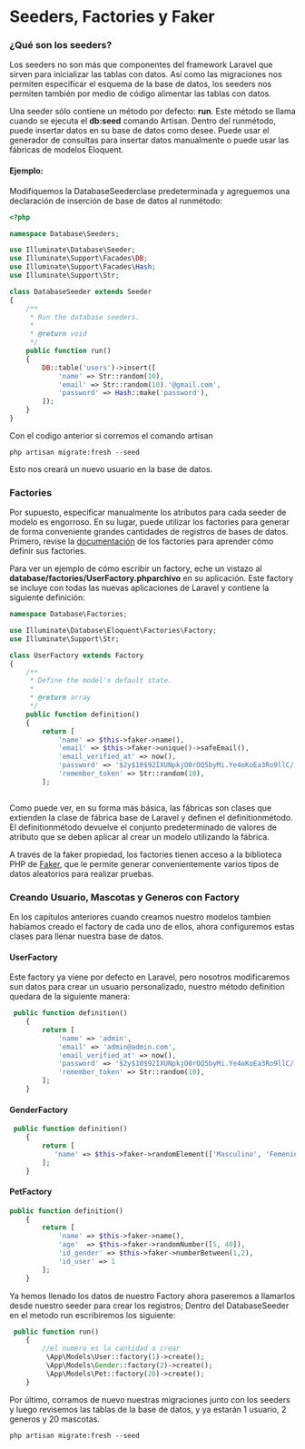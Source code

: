 # Seeders, Factories y Faker

### ¿Qué son los seeders?

Los seeders no son más que componentes del framework Laravel que sirven para inicializar las tablas con datos. Así como las migraciones nos permiten especificar el esquema de la base de datos, los seeders nos permiten también por medio de código alimentar las tablas con datos.

Una seeder sólo contiene un método por defecto: **run**. Este método se llama cuando se ejecuta el **db:seed** comando Artisan. Dentro del runmétodo, puede insertar datos en su base de datos como desee. Puede usar el generador de consultas para insertar datos manualmente o puede usar las fábricas de modelos Eloquent.

#### Ejemplo:

Modifiquemos la DatabaseSeederclase predeterminada y agreguemos una declaración de inserción de base de datos al runmétodo:

```php
<?php

namespace Database\Seeders;

use Illuminate\Database\Seeder;
use Illuminate\Support\Facades\DB;
use Illuminate\Support\Facades\Hash;
use Illuminate\Support\Str;

class DatabaseSeeder extends Seeder
{
    /**
     * Run the database seeders.
     *
     * @return void
     */
    public function run()
    {
        DB::table('users')->insert([
            'name' => Str::random(10),
            'email' => Str::random(10).'@gmail.com',
            'password' => Hash::make('password'),
        ]);
    }
}
```

Con el codigo anterior si corremos el comando artisan

```
php artisan migrate:fresh --seed
```
Esto nos creará un nuevo usuario en la base de datos.

### Factories

Por supuesto, especificar manualmente los atributos para cada seeder de modelo es engorroso. En su lugar, puede utilizar los factories para generar de forma conveniente grandes cantidades de registros de bases de datos. Primero, revise la [documentación](https://laravel.com/docs/8.x/database-testing#defining-model-factories) de los factories para aprender cómo definir sus factories.

Para ver un ejemplo de cómo escribir un factory, eche un vistazo al <b>database/factories/UserFactory.phparchivo</b> en su aplicación. Este factory se incluye con todas las nuevas aplicaciones de Laravel y contiene la siguiente definición:

```php
namespace Database\Factories;

use Illuminate\Database\Eloquent\Factories\Factory;
use Illuminate\Support\Str;

class UserFactory extends Factory
{
    /**
     * Define the model's default state.
     *
     * @return array
     */
    public function definition()
    {
        return [
            'name' => $this->faker->name(),
            'email' => $this->faker->unique()->safeEmail(),
            'email_verified_at' => now(),
            'password' => '$2y$10$92IXUNpkjO0rOQ5byMi.Ye4oKoEa3Ro9llC/.og/at2.uheWG/igi', // password
            'remember_token' => Str::random(10),
        ];
 
```

Como puede ver, en su forma más básica, las fábricas son clases que extienden la clase de fábrica base de Laravel y definen el definitionmétodo. El definitionmétodo devuelve el conjunto predeterminado de valores de atributo que se deben aplicar al crear un modelo utilizando la fábrica.

A través de la faker propiedad, los factories tienen acceso a la biblioteca PHP de [Faker](https://fakerphp.github.io/), que le permite generar convenientemente varios tipos de datos aleatorios para realizar pruebas.

### Creando Usuario, Mascotas y Generos con Factory

En los capítulos anteriores cuando creamos nuestro modelos tambien habíamos creado el factory de cada uno de ellos, ahora configuremos estas clases para llenar nuestra base de datos.

#### UserFactory
Este factory ya viene por defecto en Laravel, pero nosotros modificaremos sun datos para crear un usuario personalizado, nuestro método definition quedara de la siguiente manera:

```php
 public function definition()
    {
        return [
            'name' => 'admin',
            'email' => 'admin@admin.com',
            'email_verified_at' => now(),
            'password' => '$2y$10$92IXUNpkjO0rOQ5byMi.Ye4oKoEa3Ro9llC/.og/at2.uheWG/igi', // password
            'remember_token' => Str::random(10),
        ];
    }
```
#### GenderFactory

```php
 public function definition()
    {
        return [
           'name' => $this->faker->randomElement(['Masculino', 'Femenino'])
        ];
    }
```
#### PetFactory

```php
public function definition()
    {
        return [
            'name' => $this->faker->name(),
            'age'  => $this->faker->randomNumber([5, 40]),
            'id_gender' => $this->faker->numberBetween(1,2),
            'id_user' => 1
        ];
    }
```

Ya hemos llenado los datos de nuestro Factory ahora paseremos a llamarlos desde nuestro seeder para crear los registros; Dentro del DatabaseSeeder en el metodo run escribiremos los siguiente:

```php
 public function run()
    {
        //el numero es la cantidad a crear
         \App\Models\User::factory(1)->create();
         \App\Models\Gender::factory(2)->create();
         \App\Models\Pet::factory(20)->create();
    }
```
Por último, corramos de nuevo nuestras migraciones junto con los seeders y luego revisemos las tablas de la base de datos, y ya estarán 1 usuario, 2 generos y 20 mascotas.

```
php artisan migrate:fresh --seed
```